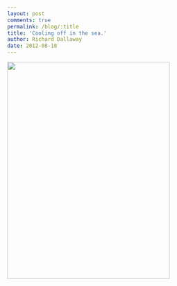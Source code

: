 ```yaml
---
layout: post
comments: true
permalink: /blog/:title
title: 'Cooling off in the sea.'
author: Richard Dallaway
date: 2012-08-18
---
```


<div>
<a href="http://static.skitters.dallaway.com/Cphoto.JPG">
<img width="374" src="http://static.skitters.dallaway.com/Cphoto.JPG.500.JPG" height="500">
</a>
</div>



  


    
